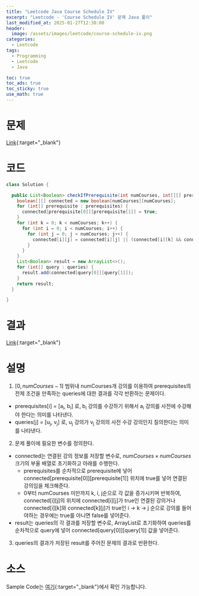 ```yaml
---
title: "Leetcode Java Course Schedule IV"
excerpt: "Leetcode - 'Course Schedule IV' 문제 Java 풀이"
last_modified_at: 2025-01-27T12:30:00
header:
  image: /assets/images/leetcode/course-schedule-iv.png
categories:
  - Leetcode
tags:
  - Programming
  - Leetcode
  - Java

toc: true
toc_ads: true
toc_sticky: true
use_math: true
---
```

# 문제
[Link](https://leetcode.com/problems/course-schedule-iv/){:target="_blank"}

# 코드
```java
class Solution {

  public List<Boolean> checkIfPrerequisite(int numCourses, int[][] prerequisites, int[][] queries) {
    boolean[][] connected = new boolean[numCourses][numCourses];
    for (int[] prerequisite : prerequisites) {
      connected[prerequisite[0]][prerequisite[1]] = true;
    }
    for (int k = 0; k < numCourses; k++) {
      for (int i = 0; i < numCourses; i++) {
        for (int j = 0; j < numCourses; j++) {
          connected[i][j] = connected[i][j] || (connected[i][k] && connected[k][j]);
        }
      }
    }
    List<Boolean> result = new ArrayList<>();
    for (int[] query : queries) {
      result.add(connected[query[0]][query[1]]);
    }
    return result;
  }

}
```

# 결과
[Link](https://leetcode.com/problems/course-schedule-iv/submissions/1521678508/){:target="_blank"}

# 설명
1. $[0, numCourses - 1]$ 범위내 numCourses개 강의를 이용하여 prerequisites의 전제 조건을 만족하는 queries에 대한 결과를 각각 반환하는 문제이다.
- prerequisites[i] = [a<sub>i</sub>, b<sub>i</sub>] 로, b<sub>i</sub> 강의를 수강하기 위해서 a<sub>i</sub> 강의를 사전에 수강해야 한다는 의미를 나타낸다.
- queries[j] = [u<sub>j</sub>, v<sub>j</sub>] 로, u<sub>j</sub> 강의가 v<sub>j</sub> 강의의 사전 수강 강의인지 질의한다는 의미를 나타낸다.

2. 문제 풀이에 필요한 변수를 정의한다.
- connected는 연결된 강의 정보를 저장할 변수로, $numCourses \times numCourses$ 크기의 부울 배열로 초기화하고 아래를 수행한다.
  - prerequisites를 순차적으로 prerequisite에 넣어 connected[prerequisite[0]][prerequisite[1]] 위치에 true를 넣어 연결된 강의임을 체크해준다.
  - 0부터 numCourses 미만까지 k, i, j순으로 각 값을 증가시키며 반복하여, connected[i][j]의 위치에 connected[i][j]가 true인 연결된 강의거나 connected[i][k]와 connected[k][j]가 true인 i -> k -> j 순으로 강의를 들어야하는 경우에는 true를 아니면 false를 넣어준다.
- result는 queries의 각 결과를 저장할 변수로, ArrayList로 초기화하여 queries를 순차적으로 query에 넣어 connected[query[0]][query[1]] 값을 넣어준다.

3. queries의 결과가 저장된 result를 주어진 문제의 결과로 반환한다.

# 소스
Sample Code는 [여기](https://github.com/GracefulSoul/leetcode/blob/master/src/main/java/gracefulsoul/problems/CourseScheduleIV.java){:target="_blank"}에서 확인 가능합니다.